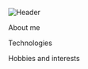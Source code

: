 ![Header](https://github.com/GalinaMonitor/galinamonitor/tree/main/assets/header.jpg)

About me

Technologies

Hobbies and interests
